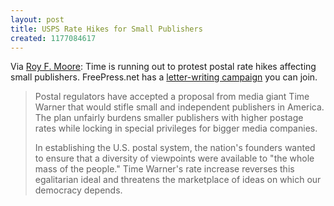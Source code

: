 ```yaml
---
layout: post
title: USPS Rate Hikes for Small Publishers
created: 1177084617
---
```

Via [Roy F. Moore](http://distributism.blogspot.com/2007/04/postal-service-threatens-small-press.html):  Time is running out to protest postal rate hikes affecting small publishers.  FreePress.net has a [letter-writing campaign](http://action.freepress.net/campaign/postal) you can join.<!--break-->

> Postal regulators have accepted a proposal from media giant Time Warner that would stifle small and independent publishers in America. The plan unfairly burdens smaller publishers with higher postage rates while locking in special privileges for bigger media companies.
> 
> In establishing the U.S. postal system, the nation's founders wanted to ensure that a diversity of viewpoints were available to "the whole mass of the people." Time Warner's rate increase reverses this egalitarian ideal and threatens the marketplace of ideas on which our democracy depends.
